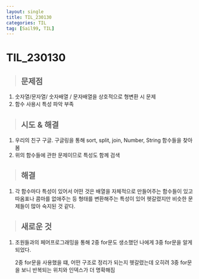 ```yaml
---
layout: single
title: TIL_230130
categories: TIL
tag: [Sail99, TIL]
---
```






# TIL_230130



> ## 문제점

1. 숫자열/문자열/ 숫자배열 / 문자배열을 
   상호적으로 형변환 시 문제
2. 함수 사용시 특성 파악 부족

> ## 시도 & 해결

1. 우리의 친구 구글. 
   구글링을 통해 sort, split, join, Number, String 함수들을 찾아봄
2. 위의 함수들에 관한 문제이므로 특성도 함께 검색

> ## 해결

1. 각 함수마다 특성이 있어서 어떤 것은 배열을 자체적으로 만들어주는
   함수들이 있고 따옴표나 콤마를 없애주는 등 형태를 변환해주는 특성이 있어 헷갈렸지만
   비슷한 문제들이 많아 숙지된 것 같다.

> ## 새로운 것

1. 조원들과의 페어프로그래밍을 통해 
   2중 for문도 생소했던 나에게 3중 for문을 알게 되었다.

   2중 for문을 사용했을 떄, 어떤 구조로 정리가 되는지 헷갈렸는데 
   오히려 3중 for문을 보니 반복되는 위치와 인덱스가 더 명확해짐

```

```

